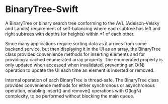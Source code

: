 # BinaryTree-Swift
A BinaryTree or binary search tree conforming to the AVL (Adelson-Velsky and Landis) requirement of self-balancing where each subtree has left and right subtrees with depths (or heights) within ±1 of each other.

Since many applications require sorting data as it arrives from some backend service, but then displaying it in the UI as an array, the BinaryTree class provides convenience methods for inserting elements and for providing a cached enumerated array property.  The enumerated property is only updated when accessed when invalidated, preventing an O(N) operation to update the UI each time an element is inserted or removed.

Internal operation of each BinaryTree is thread-safe.  The BinaryTree class provides convenience methods for either synchronous or asynchronous operation, enabling insert() and remove() operations with O(logN) complexity, to be performed without blocking the main queue.
